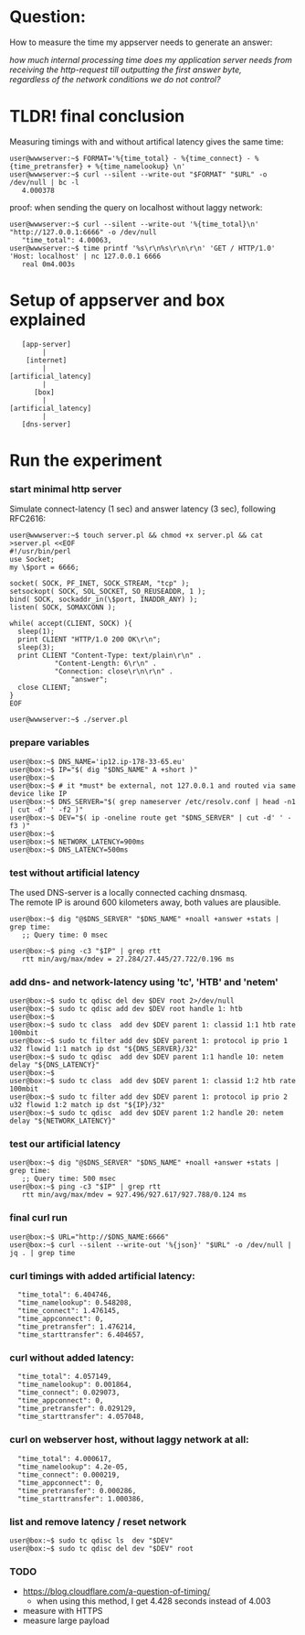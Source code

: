 
# Question:

How to measure the time my appserver needs to generate an answer:  

_how much internal processing time does my application server needs from  
 receiving the http-request till outputting the first answer byte,  
 regardless of the network conditions we do not control?_

# TLDR! final conclusion

Measuring timings with and without artifical latency gives the same time:

```
user@wwwserver:~$ FORMAT='%{time_total} - %{time_connect} - %{time_pretransfer} + %{time_namelookup} \n'
user@wwwserver:~$ curl --silent --write-out "$FORMAT" "$URL" -o /dev/null | bc -l
   4.000378
```

proof: when sending the query on localhost without laggy network:
```
user@wwwserver:~$ curl --silent --write-out '%{time_total}\n' "http://127.0.0.1:6666" -o /dev/null
   "time_total": 4.00063,
user@wwwserver:~$ time printf '%s\r\n%s\r\n\r\n' 'GET / HTTP/1.0' 'Host: localhost' | nc 127.0.0.1 6666
   real	0m4.003s
```

# Setup of appserver and box explained
```
   [app-server]
        |
    [internet]
        |
[artificial_latency]
        |
      [box]
        |
[artificial_latency]
        |
   [dns-server]
```

# Run the experiment

### start minimal http server

Simulate connect-latency (1 sec) and answer latency (3 sec), following RFC2616:
```
user@wwwserver:~$ touch server.pl && chmod +x server.pl && cat >server.pl <<EOF
#!/usr/bin/perl
use Socket;
my \$port = 6666;

socket( SOCK, PF_INET, SOCK_STREAM, "tcp" );
setsockopt( SOCK, SOL_SOCKET, SO_REUSEADDR, 1 );
bind( SOCK, sockaddr_in(\$port, INADDR_ANY) );
listen( SOCK, SOMAXCONN );

while( accept(CLIENT, SOCK) ){
  sleep(1);
  print CLIENT "HTTP/1.0 200 OK\r\n";
  sleep(3);
  print CLIENT "Content-Type: text/plain\r\n" .
	       "Content-Length: 6\r\n" .
	       "Connection: close\r\n\r\n" .
               "answer";
  close CLIENT;
}
EOF

user@wwwserver:~$ ./server.pl
```

### prepare variables
```
user@box:~$ DNS_NAME='ip12.ip-178-33-65.eu'
user@box:~$ IP="$( dig "$DNS_NAME" A +short )"
user@box:~$
user@box:~$ # it *must* be external, not 127.0.0.1 and routed via same device like IP
user@box:~$ DNS_SERVER="$( grep nameserver /etc/resolv.conf | head -n1 | cut -d' ' -f2 )"
user@box:~$ DEV="$( ip -oneline route get "$DNS_SERVER" | cut -d' ' -f3 )"
user@box:~$
user@box:~$ NETWORK_LATENCY=900ms
user@box:~$ DNS_LATENCY=500ms
```

### test without artificial latency

The used DNS-server is a locally connected caching dnsmasq.  
The remote IP is around 600 kilometers away, both values are plausible.
```
user@box:~$ dig "@$DNS_SERVER" "$DNS_NAME" +noall +answer +stats | grep time:
   ;; Query time: 0 msec

user@box:~$ ping -c3 "$IP" | grep rtt
   rtt min/avg/max/mdev = 27.284/27.445/27.722/0.196 ms
```

### add dns- and network-latency using 'tc', 'HTB' and 'netem'
```
user@box:~$ sudo tc qdisc del dev $DEV root 2>/dev/null
user@box:~$ sudo tc qdisc add dev $DEV root handle 1: htb
user@box:~$
user@box:~$ sudo tc class  add dev $DEV parent 1: classid 1:1 htb rate 100mbit
user@box:~$ sudo tc filter add dev $DEV parent 1: protocol ip prio 1 u32 flowid 1:1 match ip dst "${DNS_SERVER}/32"
user@box:~$ sudo tc qdisc  add dev $DEV parent 1:1 handle 10: netem delay "${DNS_LATENCY}"
user@box:~$
user@box:~$ sudo tc class  add dev $DEV parent 1: classid 1:2 htb rate 100mbit
user@box:~$ sudo tc filter add dev $DEV parent 1: protocol ip prio 2 u32 flowid 1:2 match ip dst "${IP}/32"
user@box:~$ sudo tc qdisc  add dev $DEV parent 1:2 handle 20: netem delay "${NETWORK_LATENCY}"
```

### test our artificial latency
```
user@box:~$ dig "@$DNS_SERVER" "$DNS_NAME" +noall +answer +stats | grep time:
   ;; Query time: 500 msec
user@box:~$ ping -c3 "$IP" | grep rtt
   rtt min/avg/max/mdev = 927.496/927.617/927.788/0.124 ms
```

### final curl run
```
user@box:~$ URL="http://$DNS_NAME:6666"
user@box:~$ curl --silent --write-out '%{json}' "$URL" -o /dev/null | jq . | grep time
```

### curl timings with added artificial latency:
```
  "time_total": 6.404746,
  "time_namelookup": 0.548208,
  "time_connect": 1.476145,
  "time_appconnect": 0,
  "time_pretransfer": 1.476214,
  "time_starttransfer": 6.404657,
```

### curl without added latency:
```
  "time_total": 4.057149,
  "time_namelookup": 0.001864,
  "time_connect": 0.029073,
  "time_appconnect": 0,
  "time_pretransfer": 0.029129,
  "time_starttransfer": 4.057048,
```

### curl on webserver host, without laggy network at all:
```
  "time_total": 4.000617,
  "time_namelookup": 4.2e-05,
  "time_connect": 0.000219,
  "time_appconnect": 0,
  "time_pretransfer": 0.000286,
  "time_starttransfer": 1.000386,
```

### list and remove latency / reset network
```
user@box:~$ sudo tc qdisc ls  dev "$DEV"
user@box:~$ sudo tc qdisc del dev "$DEV" root
```

### TODO

* https://blog.cloudflare.com/a-question-of-timing/
  * when using this method, I get 4.428 seconds instead of 4.003
* measure with HTTPS
* measure large payload
